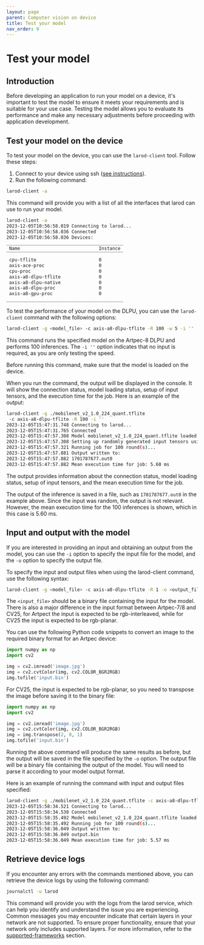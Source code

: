```yaml
---
layout: page
parent: Computer vision on device
title: Test your model
nav_order: 9
---
```


# Test your model

## Introduction

Before developing an application to run your model on a device, it's important to test the model to ensure it meets your requirements and is suitable for your use case. Testing the model allows you to evaluate its performance and make any necessary adjustments before proceeding with application development.

## Test your model on the device

To test your model on the device, you can use the `larod-client` tool. Follow these steps:

1. Connect to your device using ssh ([see instructions](../get-started/set-up-developer-environment/set-up-device#access-the-device-through-ssh)).
2. Run the following command:

```bash
larod-client -a
```

This command will provide you with a list of all the interfaces that larod can use to run your model.

```bash
larod-client -a
2023-12-05T10:56:58.019 Connecting to larod...
2023-12-05T10:56:58.036 Connected
2023-12-05T10:56:58.036 Devices:
___________________________________________
 Name                             Instance
‾‾‾‾‾‾‾‾‾‾‾‾‾‾‾‾‾‾‾‾‾‾‾‾‾‾‾‾‾‾‾‾‾‾‾‾‾‾‾‾‾‾‾
 cpu-tflite                       0
 axis-ace-proc                    0
 cpu-proc                         0
 axis-a8-dlpu-tflite              0
 axis-a8-dlpu-native              0
 axis-a8-dlpu-proc                0
 axis-a8-gpu-proc                 0
___________________________________________

```

To test the performance of your model on the DLPU, you can use the `larod-client` command with the following options:

```bash
larod-client -g <model_file> -c axis-a8-dlpu-tflite -R 100 -w 5 -i ''
```

This command runs the specified model on the Artpec-8 DLPU and performs 100 inferences. The `-i ''` option indicates that no input is required, as you are only testing the speed.

Before running this command, make sure that the model is loaded on the device.

When you run the command, the output will be displayed in the console. It will show the connection status, model loading status, setup of input tensors, and the execution time for the job. Here is an example of the output:

```bash
larod-client -g ./mobilenet_v2_1.0_224_quant.tflite
 -c axis-a8-dlpu-tflite -R 100 -i ''
2023-12-05T15:47:31.748 Connecting to larod...
2023-12-05T15:47:31.765 Connected
2023-12-05T15:47:57.308 Model mobilenet_v2_1.0_224_quant.tflite loaded
2023-12-05T15:47:57.308 Setting up randomly generated input tensors using random seed 1701787677
2023-12-05T15:47:57.321 Running job for 100 round(s)...
2023-12-05T15:47:57.881 Output written to:
2023-12-05T15:47:57.882 1701787677.out0
2023-12-05T15:47:57.882 Mean execution time for job: 5.60 ms
```

The output provides information about the connection status, model loading status, setup of input tensors, and the mean execution time for the job.

The output of the inference is saved in a file, such as `1701787677.out0` in the example above. Since the input was random, the output is not relevant. However, the mean execution time for the 100 inferences is shown, which in this case is 5.60 ms.

## Input and output with the model

If you are interested in providing an input and obtaining an output from the model, you can use the `-i` option to specify the input file for the model, and the `-o` option to specify the output file.

To specify the input and output files when using the larod-client command, use the following syntax:

```bash
larod-client -g <model_file> -c axis-a8-dlpu-tflite -R 1 -o <output_file> -i <input_file>
```

The `<input_file>` should be a binary file containing the input for the model.
There is also a major difference in the input format between Artpec-7/8 and CV25, for Artpect the input is expected to be rgb-interleaved, while for CV25 the input is expected to be rgb-planar.

You can use the following Python code snippets to convert an image to the required binary format for an Artpec device:

```python
import numpy as np
import cv2

img = cv2.imread('image.jpg')
img = cv2.cvtColor(img, cv2.COLOR_BGR2RGB)
img.tofile('input.bin')
```

For CV25, the input is expected to be rgb-planar, so you need to transpose the image before saving it to the binary file:

```python
import numpy as np
import cv2

img = cv2.imread('image.jpg')
img = cv2.cvtColor(img, cv2.COLOR_BGR2RGB)
img = img.transpose(2, 0, 1)
img.tofile('input.bin')
```

Running the above command will produce the same results as before, but the output will be saved in the file specified by the `-o` option. The output file will be a binary file containing the output of the model. You will need to parse it according to your model output format.

Here is an example of running the command with input and output files specified:

```bash
larod-client -g ./mobilenet_v2_1.0_224_quant.tflite -c axis-a8-dlpu-tflite -R 1 -i ./input.bin -o output.bin
2023-12-05T15:58:34.521 Connecting to larod...
2023-12-05T15:58:34.538 Connected
2023-12-05T15:58:35.492 Model mobilenet_v2_1.0_224_quant.tflite loaded
2023-12-05T15:58:35.492 Running job for 100 round(s)...
2023-12-05T15:58:36.049 Output written to:
2023-12-05T15:58:36.049 output.bin
2023-12-05T15:58:36.049 Mean execution time for job: 5.57 ms
```

## Retrieve device logs

If you encounter any errors with the commands mentioned above, you can retrieve the device logs by using the following command:

```bash
journalctl -u larod
```

This command will provide you with the logs from the larod service, which can help you identify and understand the issue you are experiencing. Common messages you may encounter indicate that certain layers in your network are not supported. To ensure proper functionality, ensure that your network only includes supported layers. For more information, refer to the [supported-frameworks](./supported-frameworks) section.
